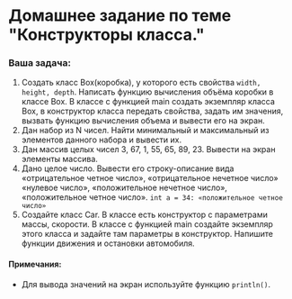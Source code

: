 # Домашнее задание по теме "Конструкторы класса."

### Ваша задача:

1. Создать класс Box(коробка), у которого есть свойства `width, height, depth`. Написать функцию вычисления объёма коробки в классе Box. В классе с функцией main создать экземпляр класса Box, в конструктор класса передать свойства, задать им значения, вызвать функцию вычисления объема и вывести его на экран.
2. Дан набор из N чисел. Найти минимальный и максимальный из элементов данного набора и вывести их.
3. Дан массив целых чисел 3, 67, 1, 55, 65, 89, 23. Вывести на экран элементы массива.
4. Дано целое число. Вывести его строку-описание вида «отрицательное четное число», «отрицательное нечетное число» «нулевое число», «положительное нечетное число», «положительное четное число». `int a = 34: «положительное четное число»`
5. Создайте класс Car. В классе есть конструктор с параметрами массы, скорости. В классе с функцией main создайте экземпляр этого класса и задайте там параметры в конструктор. Напишите функции движения и остановки автомобиля.

#### Примечания:
- Для вывода значений на экран используйте функцию `println()`.